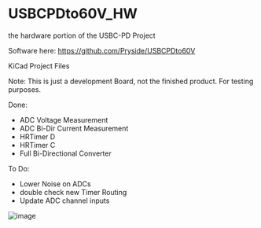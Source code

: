 # USBCPDto60V_HW
the hardware portion of the USBC-PD Project

Software here: https://github.com/Pryside/USBCPDto60V

KiCad Project Files

Note: This is just a development Board, not the finished product. For testing purposes.

Done:
- ADC Voltage Measurement
- ADC Bi-Dir Current Measurement
- HRTimer D
- HRTimer C
- Full Bi-Directional Converter

To Do:
- Lower Noise on ADCs
- double check new Timer Routing
- Update ADC channel inputs
  
![image](https://github.com/Pryside/USBCPDto60V_HW/assets/31861192/a42d6329-dcfc-4d50-ad50-5dc436f681a8)
